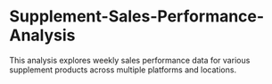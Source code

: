 # Supplement-Sales-Performance-Analysis
This analysis explores weekly sales performance data for various supplement products across multiple platforms and locations.
